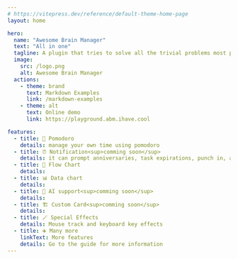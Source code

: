 ```yaml
---
# https://vitepress.dev/reference/default-theme-home-page
layout: home

hero:
  name: "Awesome Brain Manager"
  text: "All in one"
  tagline: A plugin that tries to solve all the trivial problems most people usually encountered in obsidian.
  image:
    src: /logo.png
    alt: Awesome Brain Manager
  actions:
    - theme: brand
      text: Markdown Examples
      link: /markdown-examples
    - theme: alt
      text: Online demo
      link: https://playground.abm.ihave.cool

features:
  - title: 🍅 Pomodoro
    details: manage your own time using pomodoro
  - title: ⏰ Notification<sup>comming soon</sup>
    details: it can prompt anniversaries, task expirations, punch in, and support cross-platform
  - title: 🔀 Flow Chart
    details: 
  - title: 📊 Data chart
    details: 
  - title: 🤖 AI support<sup>comming soon</sup>
    details: 
  - title: 🏗 Custom Card<sup>comming soon</sup>
    details: 
  - title: 🪄 Special Effects
    details: Mouse track and keyboard key effects
  - title: ➕ Many more
    linkText: More features
    details: Go to the guide for more information
---
```


<script setup>
import { useData } from 'vitepress'

const { page } = useData()
</script>

<style module>
sup {
  background: linear-gradient(to right, #FF0000, #FFD700);
  font-size: 12px;
  border-radius: 2px;
}
</style>